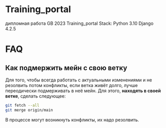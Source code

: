 # Training_portal
дипломная работа GB 2023
Training_portal
Stack:
Python 3.10
Django 4.2.5

# FAQ
## Как подмержить мейн с свою ветку
Для того, чтобы всегда работать с актуальными изменениями и не резолвить потом конфликты, если ветка живёт долго, лучше переодически подмерживать в неё мейн. Для этого, **находять в своей ветке**, сделать следующее:
```bash
git fetch --all
git merge origin/main
```
В процессе могут возникнуть конфликты, их надо резолвить.
